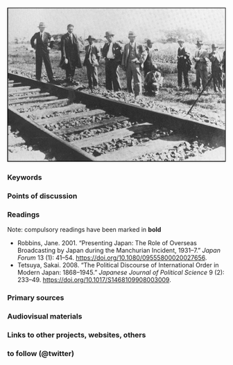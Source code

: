 ![Japanese experts inspecting the damage from the 'railway sabotage'](images/p18-kingston-mukden-a-20160918.jpg)

### Keywords


### Points of discussion


### Readings
Note: compulsory readings have been marked in **bold**

* Robbins, Jane. 2001. “Presenting Japan: The Role of Overseas Broadcasting by Japan during the Manchurian Incident, 1931–7.” *Japan Forum* 13 (1): 41–54. https://doi.org/10.1080/09555800020027656.
* Tetsuya, Sakai. 2008. “The Political Discourse of International Order in Modern Japan: 1868–1945.” *Japanese Journal of Political Science* 9 (2): 233–49. https://doi.org/10.1017/S1468109908003009.

### Primary sources


### Audiovisual materials


### Links to other projects, websites, others


### to follow (@twitter)

